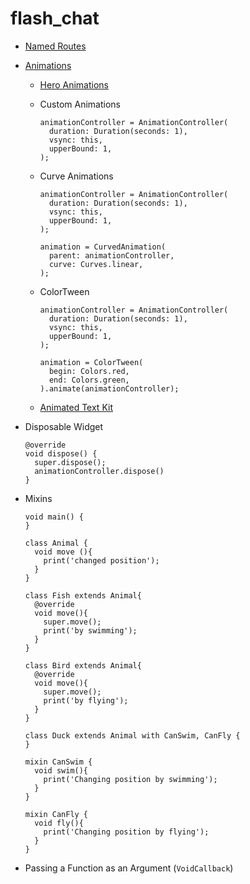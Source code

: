 # flash_chat

* [Named Routes](https://docs.flutter.dev/cookbook/navigation/named-routes)
* [Animations](https://docs.flutter.dev/ui/animations)
  
  * [Hero Animations](https://docs.flutter.dev/ui/animations/hero-animations)
  
  * Custom Animations
    ```
    animationController = AnimationController(
      duration: Duration(seconds: 1),
      vsync: this,
      upperBound: 1,
    );
    ```
  
  * Curve Animations
    ```
    animationController = AnimationController(
      duration: Duration(seconds: 1),
      vsync: this,
      upperBound: 1,
    );

    animation = CurvedAnimation(
      parent: animationController,
      curve: Curves.linear,
    );
    ```
  
  * ColorTween
    ```
    animationController = AnimationController(
      duration: Duration(seconds: 1),
      vsync: this,
      upperBound: 1,
    );

    animation = ColorTween(
      begin: Colors.red,
      end: Colors.green,
    ).animate(animationController);
    ```
  * [Animated Text Kit](https://pub.dev/packages/animated_text_kit)

* Disposable Widget
  ```
  @override
  void dispose() {
    super.dispose();
    animationController.dispose()
  }
  ```

* Mixins
  ```
  void main() {
  }

  class Animal {
    void move (){
      print('changed position');
    }
  }

  class Fish extends Animal{
    @override
    void move(){
      super.move();
      print('by swimming');
    }
  }

  class Bird extends Animal{
    @override
    void move(){
      super.move();
      print('by flying');
    }
  }

  class Duck extends Animal with CanSwim, CanFly {
  }

  mixin CanSwim {
    void swim(){
      print('Changing position by swimming');
    }
  }

  mixin CanFly {
    void fly(){
      print('Changing position by flying');
    }
  }
  ```

* Passing a Function as an Argument (`VoidCallback`) 